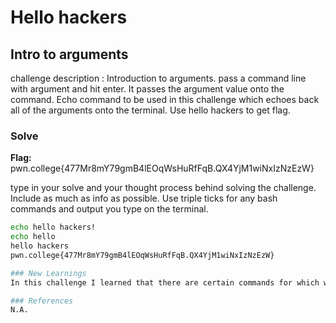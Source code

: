 # Hello hackers

## Intro to arguments

challenge description : Introduction to arguments. pass a command line with argument and hit enter. It passes the argument value onto the command. Echo command to be used in this challenge which echoes back all of the arguments onto the terminal. Use hello hackers to get flag.

### Solve
**Flag:** pwn.college{477Mr8mY79gmB4lEOqWsHuRfFqB.QX4YjM1wiNxIzNzEzW}

type in your solve and your thought process behind solving the challenge. Include as much as info as possible. Use triple ticks for any bash commands and output you type on the terminal.

```bash
echo hello hackers!
echo hello
hello hackers
pwn.college{477Mr8mY79gmB4lEOqWsHuRfFqB.QX4YjM1wiNxIzNzEzW}

### New Learnings
In this challenge I learned that there are certain commands for which we have to pass an argument. In the challenge they have used echo command and hello hackers as arguments. The echo command can be understood as print statement in languages like java and c++.

### References 
N.A.
